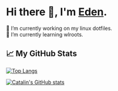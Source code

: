 # Hi there 👋, I'm [Eden](https://eden.is-a.dev).

<!--
**EdenQwQ/EdenQwQ** is a ✨ _special_ ✨ repository because its `README.md` (this file) appears on your GitHub profile.

Here are some ideas to get you started:

- 🔭 I’m currently working on ...
- 🌱 I’m currently learning ...
- 👯 I’m looking to collaborate on ...
- 🤔 I’m looking for help with ...
- 💬 Ask me about ...
- 📫 How to reach me: ...
- 😄 Pronouns: ...
- ⚡ Fun fact: ...
-->
🔭 I’m currently working on my linux dotfiles.  
🌱 I’m currently learning wlroots.

## 📈 My GitHub Stats

[![Top Langs](https://github-readme-stats.vercel.app/api/top-langs/?username=EdenQwQ&hide=javascript,html,css&bg_color=1E1E2E&text_color=D9E0EE&icon_color=DDB6F2&title_color=C9CBFF)](https://github.com/anuraghazra/github-readme-stats)

[![Catalin's GitHub stats](https://github-readme-stats.vercel.app/api?username=EdenQwQ&bg_color=1E1E2E&text_color=D9E0EE&icon_color=DDB6F2&title_color=C9CBFF)](https://github.com/anuraghazra/github-readme-stats)
